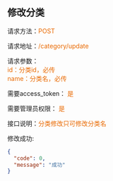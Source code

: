 ## 修改分类

<p>请求方法：<span style="color:#e96900">POST</p>
<p>请求地址：<span style="color:#e96900">/category/update</span></p>
<p>请求参数：
<br>
<span style="color:#e96900">id：分类id，必传</span>
<br>
<span style="color:#e96900">name：分类名，必传</span>
</p>
<p>需要access_token： <span style="color:#e96900">是</span></p>
<p>需要管理员权限： <span style="color:#e96900">是</span></p>

<p>接口说明：<span style="color:#e96900">分类修改只可修改分类名</span></p>

修改成功:
```json
{
  "code": 0,
  "message": "成功"
}
```